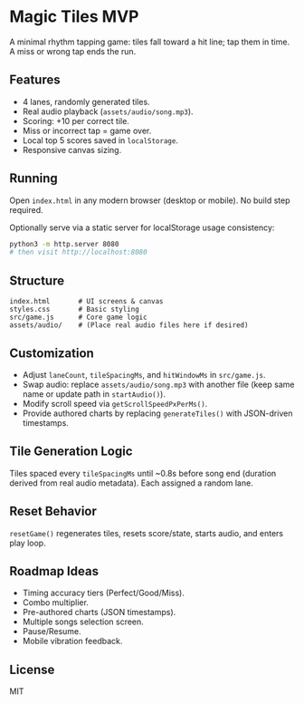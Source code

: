 # Magic Tiles MVP

A minimal rhythm tapping game: tiles fall toward a hit line; tap them in time. A miss or wrong tap ends the run.

## Features
- 4 lanes, randomly generated tiles.
- Real audio playback (`assets/audio/song.mp3`).
- Scoring: +10 per correct tile.
- Miss or incorrect tap = game over.
- Local top 5 scores saved in `localStorage`.
- Responsive canvas sizing.
 
## Running
Open `index.html` in any modern browser (desktop or mobile). No build step required.

Optionally serve via a static server for localStorage usage consistency:

```bash
python3 -m http.server 8080
# then visit http://localhost:8080
```

## Structure
```text
index.html       # UI screens & canvas
styles.css       # Basic styling
src/game.js      # Core game logic
assets/audio/    # (Place real audio files here if desired)
```

## Customization
- Adjust `laneCount`, `tileSpacingMs`, and `hitWindowMs` in `src/game.js`.
- Swap audio: replace `assets/audio/song.mp3` with another file (keep same name or update path in `startAudio()`).
- Modify scroll speed via `getScrollSpeedPxPerMs()`.
- Provide authored charts by replacing `generateTiles()` with JSON-driven timestamps.
 
## Tile Generation Logic
Tiles spaced every `tileSpacingMs` until ~0.8s before song end (duration derived from real audio metadata). Each assigned a random lane.

## Reset Behavior
`resetGame()` regenerates tiles, resets score/state, starts audio, and enters play loop.

## Roadmap Ideas
- Timing accuracy tiers (Perfect/Good/Miss).
- Combo multiplier.
- Pre-authored charts (JSON timestamps).
- Multiple songs selection screen.
- Pause/Resume.
- Mobile vibration feedback.

## License
MIT
